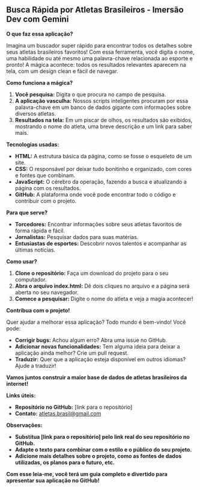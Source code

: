 ## Busca Rápida por Atletas Brasileiros - Imersão Dev com Gemini

**O que faz essa aplicação?**

Imagina um buscador super rápido para encontrar todos os detalhes sobre seus atletas brasileiros favoritos! Com essa ferramenta, você digita o nome, uma habilidade ou até mesmo uma palavra-chave relacionada ao esporte e pronto! A mágica acontece: todos os resultados relevantes aparecem na tela, com um design clean e fácil de navegar.

**Como funciona a mágica?**

1. **Você pesquisa:** Digita o que procura no campo de pesquisa.
2. **A aplicação vasculha:** Nossos scripts inteligentes procuram por essa palavra-chave em um banco de dados gigante com informações sobre diversos atletas.
3. **Resultados na tela:** Em um piscar de olhos, os resultados são exibidos, mostrando o nome do atleta, uma breve descrição e um link para saber mais.

**Tecnologias usadas:**

* **HTML:** A estrutura básica da página, como se fosse o esqueleto de um site.
* **CSS:** O responsável por deixar tudo bonitinho e organizado, com cores e fontes que combinam.
* **JavaScript:** O cérebro da operação, fazendo a busca e atualizando a página com os resultados.
* **GitHub:** A plataforma onde você pode encontrar todo o código e contribuir com o projeto.

**Para que serve?**

* **Torcedores:** Encontrar informações sobre seus atletas favoritos de forma rápida e fácil.
* **Jornalistas:** Pesquisar dados para suas matérias.
* **Entusiastas de esportes:** Descobrir novos talentos e acompanhar as últimas notícias.

**Como usar?**

1. **Clone o repositório:** Faça um download do projeto para o seu computador.
2. **Abra o arquivo index.html:** Dê dois cliques no arquivo e a página será aberta no seu navegador.
3. **Comece a pesquisar:** Digite o nome do atleta e veja a magia acontecer!

**Contribua com o projeto!**

Quer ajudar a melhorar essa aplicação? Todo mundo é bem-vindo! Você pode:

* **Corrigir bugs:** Achou algum erro? Abra uma issue no GitHub.
* **Adicionar novas funcionalidades:** Tem alguma ideia para deixar a aplicação ainda melhor? Crie um pull request.
* **Traduzir:** Quer que a aplicação esteja disponível em outros idiomas? Ajude a traduzir!

**Vamos juntos construir a maior base de dados de atletas brasileiros da internet!** 

**Links úteis:**

* **Repositório no GitHub:** [link para o repositório]
* **Contato:** atletas.brasil@gmail.com

**Observações:**

* **Substitua [link para o repositório] pelo link real do seu repositório no GitHub.**
* **Adapte o texto para combinar com o estilo e o público do seu projeto.**
* **Adicione mais detalhes sobre o projeto, como as fontes de dados utilizadas, os planos para o futuro, etc.**

**Com esse leia-me, você terá um guia completo e divertido para apresentar sua aplicação no GitHub!**
